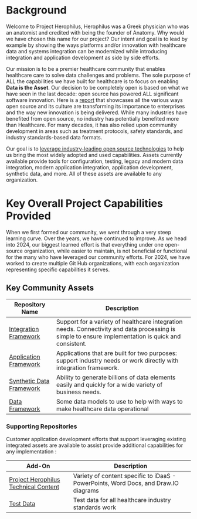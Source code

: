 # Background
Welcome to Project Herophilus, Herophilus was a Greek physician who was an anatomist and credited with being the founder 
of Anatomy. Why would we have chosen this name for our project? Our intent and goal is to lead by example by showing the 
ways platforms and/or innovation with healthcare data and systems integration can be modernized while introducing integration and 
application development as side by side efforts. 

Our mission is to be a premier healthcare community that enables healthcare care to solve data 
challenges and problems. The sole purpose of ALL the capabilities we have built for healthcare
is to focus on enabling <b> Data is the Asset</b>. Our decision to be completely open 
is based on what we have seen in the last decade: open source has powered ALL significant software innovation. 
Here is a <a href="https://www.redhat.com/rhdc/managed-files/rh-enterprise-open-source-report-f27565-202101-en.pdf" target="_blank">report</a> 
that showcases all the various ways open source and its culture are transforming its importance to enterprises and the way 
new innovation is being delivered. While many industries have benefited from open source, no
industry has potentially benefited more than Healthcare. For many decades, it has also relied upon community development 
in areas such as treatment protocols, safety standards, and industry standards-based data formats.

Our goal is to [leverage industry-leading open source technologies](https://github.com/Project-Herophilus/Project-Herophilus-Assets/tree/main/Platform-Content/Technical/Technologies.md) to help us bring the most widely adopted and used capabilities. Assets currently available provide tools for
configuration, testing, legacy and modern data integration, modern application integration, application development, synthetic data, and more.
All of these assets are available to any organization.

# Key Overall Project Capabilities Provided 
When we first formed our community, we went through a very steep learning curve. Over the years, we have continued to improve. As we head into 2024, our biggest learned
effort is that everything under one open-source organization, while easier to maintain, is not beneficial or functional for the many
who have leveraged our community efforts. For 2024, we have worked to create multiple Git Hub organizations, with each organization representing 
specific capabilities it serves.

## Key Community Assets
| Repository Name                                                                        | Description                                                                                                       |                                                                        
|----------------------------------------------------------------------------------------|-------------------------------------------------------------------------------------------------------------------|
| [Integration Framework](https://github.com/HC-Connexxus-Integration) | Support for a variety of healthcare integration needs. Connectivity and data processing is simple to ensure implementation is quick and consistent. |
| [Application Framework](https://github.com/HC-Connexxus-Apps)        | Applications that are built for two purposes: support industry needs or work directly with integration framework. |
| [Synthetic Data Framework](https://github.com/SyntheticDataPlatform)       | Ability to generate billions of data elements easily and quickly for a wide variety of business needs.            |   
| [Data Framework](https://github.com/HC-Connexxus-Data)                 | Some data models to use to help with ways to make healthcare data operational                                     |   

### Supporting Repositories 
Customer application development efforts that support leveraging existing integrated assets are available to assist 
provide additional capabilities for any implementation : <br/>

| Add-On | Description |
| ------ | ------------|
| [Project Herophilus Technical Content](https://github.com/Project-Herophilus/Project-Herophilus-Assets) | Variety of content specific to iDaaS - PowerPoints, Word Docs, and Draw.IO diagrams|
| [Test Data](https://github.com/Project-Herophilus/Project-Herophilus-Assets/tree/main/Testing)  | Test data for all healthcare industry standards work|

             
